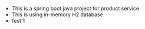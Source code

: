 - This is a spring boot java project for product service
- This is using in-memory H2 database
- fest 1 
